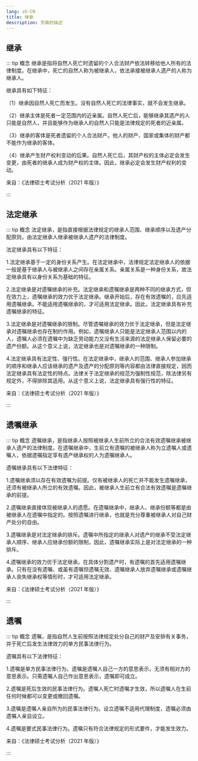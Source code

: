 ```yaml
---
lang: zh-CN
title: 继承
description: 页面的描述
---
```


## 继承

::: tip 概念
继承是指将自然人死亡时遗留的个人合法财产依法转移给他人所有的法律制度。在继承中，死亡的自然人称为被继承人，依法承接被继承人遗产的人称为继承人。

继承具有如下特征：

（1）继承因自然人死亡而发生。没有自然人死亡的法律事实，就不会发生继承。

（2）继承主体是死者一定范围内的近亲属。自然人死亡后，能够继承其遗产的人只能是自然人，并且能够作为继承人的自然人只能是法律规定的死者的近亲属。

（3）继承的客体是死者遗留的个人合法财产。他人的财产、国家或集体的财产都不能作为继承的客体。

（4）继承产生财产权利变动的后果。自然人死亡后，其财产权的主体必定会发生变更，由死者的继承人成为财产权的主体。因此，继承必定会发生财产权利的变动。

<p class="from">来自：《法律硕士考试分析（2021 年版）》</p>

:::

## 法定继承

::: tip 概念
法定继承，是指直接根据法律规定的继承人范围、继承顺序以及遗产分配原则，由法定继承人继承被继承人遗产的法律制度。

法定继承具有以下特征：

1.法定继承基于一定的身份关系产生。在法定继承中，法律规定法定继承人的依据一般是基于继承人与被继承人之间存在亲属关系。亲属关系是一种身份关系，故法定继承具有以身份关系为基础的特征。

2.法定继承是对遗嘱继承的补充。法定继承和遗嘱继承是两种不同的继承方式，但在效力上，遗嘱继承的效力优于法定继承。继承开始后，存在有效遗嘱的，应先适用遗嘱继承。不能适用遗嘱继承的，才可适用法定继承。因此，法定继承具有补充遗嘱继承的特征。

3.法定继承是对遗嘱继承的限制。尽管遗嘱继承的效力优于法定继承，但是法定继承对遗嘱继承也存在制约作用。例如，遗嘱继承人只能是法定继承人范围以内的人，遗嘱人必须在遗嘱中为缺乏劳动能力又没有生活来源的法定继承人保留必要的遗产份额。从这个意义上说，法定继承也是对遗嘱继承的一种限制。

4.法定继承具有法定性、强行性。在法定继承中，继承人的范围、继承人参加继承的顺序和继承人应该继承的遗产及遗产的分配原则等内容都由法律直接规定，因而法定继承具有法定性的特点。法律关于法定继承的规范为强制性规范，除法律另有规定外，不得排除其适用。从这个意义上说，法定继承具有强行性的特征。

<p class="from">来自：《法律硕士考试分析（2021 年版）》</p>

:::

## 遗嘱继承

::: tip 概念
遗嘱继承，是指继承人按照被继承人生前所立的合法有效遗嘱继承被继承人遗产的法律制度。在遗嘱继承中，生前立有遗嘱的被继承人称为立遗嘱人或遗嘱人，依据遗嘱指定享有遗产继承权的人为遗嘱继承人。

遗嘱继承具有以下法律特征：

1.遗嘱继承须以存在有效遗嘱为前提。仅有被继承人的死亡并不能发生遗嘱继承，还须有被继承人所立的有效遗嘱。因此，被继承人生前立有合法有效遗嘱是遗嘱继承的前提。

2.遗嘱继承直接体现被继承人的遗愿。在遗嘱继承中，继承人、继承份额等都是由被继承人在遗嘱中指定的。按照遗嘱进行继承，也就是充分尊重被继承人对自己财产处分的自由。

3.遗嘱继承是对法定继承的排斥。遗嘱中所指定的继承人对遗产的继承不受法定继承人顺序、继承人应继承份额的限制，因此，遗嘱继承实际上是对法定继承的一种排斥。

4.遗嘱继承的效力优于法定继承。在具体分割遗产时，有遗嘱的首先适用遗嘱继承。只有在没有遗嘱、或虽有遗嘱但遗嘱无效、遗嘱继承人放弃遗嘱继承或遗嘱继承人丧失继承权等情形时，才可适用法定继承。

<p class="from">来自：《法律硕士考试分析（2021 年版）》</p>

:::

## 遗嘱

::: tip 概念
遗嘱，是指自然人生前按照法律规定处分自己的财产及安排有关事务，并于死亡后发生法律效力的单方民事法律行为。

遗嘱具有以下法律特征：

1.遗嘱是单方民事法律行为。遗嘱是遗嘱人自己一方的意思表示，无须有相对方的意思表示。只需遗嘱人自己作出意思表示，遗嘱即可成立。

2.遗嘱是死后生效的民事法律行为。遗嘱人死亡时遗嘱才生效，所以遗嘱人在生前任何时候都可以变更或撤回遗嘱。

3.遗嘱是遗嘱人亲自所为的民事法律行为。设立遗嘱不适用代理制度，遗嘱必须由遗嘱人亲自设立。

4.遗嘱是要式民事法律行为。遗嘱只有符合法律规定的形式要件，才能发生效力。

<p class="from">来自：《法律硕士考试分析（2021 年版）》</p>

:::
